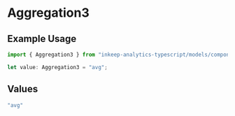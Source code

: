 # Aggregation3

## Example Usage

```typescript
import { Aggregation3 } from "inkeep-analytics-typescript/models/components";

let value: Aggregation3 = "avg";
```

## Values

```typescript
"avg"
```
